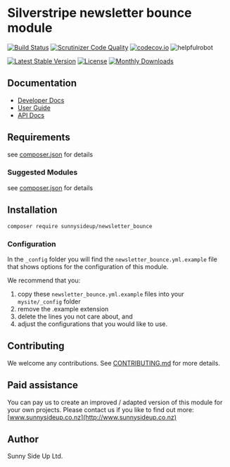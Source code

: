# Silverstripe newsletter bounce module
[![Build Status](https://travis-ci.org/sunnysideup/silverstripe-newsletter_bounce.svg?branch=master)](https://travis-ci.org/sunnysideup/silverstripe-newsletter_bounce)
[![Scrutinizer Code Quality](https://scrutinizer-ci.com/g/sunnysideup/silverstripe-newsletter_bounce/badges/quality-score.png?b=master)](https://scrutinizer-ci.com/g/sunnysideup/silverstripe-newsletter_bounce/?branch=master)
[![codecov.io](https://codecov.io/github/sunnysideup/silverstripe-newsletter_bounce/coverage.svg?branch=master)](https://codecov.io/github/sunnysideup/silverstripe-newsletter_bounce?branch=master)
![helpfulrobot](https://helpfulrobot.io/sunnysideup/newsletter_bounce/badge)

[![Latest Stable Version](https://poser.pugx.org/sunnysideup/newsletter_bounce/version)](https://packagist.org/packages/sunnysideup/newsletter_bounce)
[![License](https://poser.pugx.org/sunnysideup/newsletter_bounce/license)](https://packagist.org/packages/sunnysideup/newsletter_bounce)
[![Monthly Downloads](https://poser.pugx.org/sunnysideup/newsletter_bounce/d/monthly)](https://packagist.org/packages/sunnysideup/newsletter_bounce)


## Documentation



 * [Developer Docs](docs/en/INDEX.md)
 * [User Guide](docs/en/userguide.md)
 * [API Docs](http://docs.ssmods.com/sunnysideup/newsletter_bounce)

## Requirements



see [composer.json](composer.json) for details

### Suggested Modules



see [composer.json](composer.json) for details


## Installation


```
composer require sunnysideup/newsletter_bounce
```

### Configuration



In the `_config` folder you will find the `newsletter_bounce.yml.example`
file that shows options for the configuration of this module.

We recommend that you:

  1. copy these `newsletter_bounce.yml.example` files into your
`mysite/_config` folder
  2. remove the .example extension
  3. delete the lines you not care about, and
  4. adjust the configurations that you would like to use.


## Contributing



We welcome any contributions. See [CONTRIBUTING.md](CONTRIBUTING.md) for more details.

## Paid assistance



You can pay us to create an improved / adapted version of this module for your own projects.  Please contact us if you like to find out more: [www.sunnysideup.co.nz](http://www.sunnysideup.co.nz)

## Author



Sunny Side Up Ltd.
